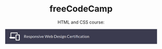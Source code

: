 <div align="center">

# freeCodeCamp</div>

<div align="center">
  <p>HTML and CSS course:</p>
  <a href="https://github.com/ftomaz-c/freeCodeCamp/tree/main/Responsive%20Web%20Design">
    <img src="img/ResponsiveWebDesign.png">
  </a>
</div>


